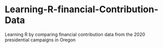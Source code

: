 # Learning-R-financial-Contribution-Data
Learning R by comparing financial contribution data from the 2020 presidential campaigns in Oregon

